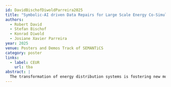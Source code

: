 ```yaml
---
id: DavidBischofDiwoldParreira2025
title: "Symbolic-AI driven Data Repairs for Large Scale Energy Co-Simulations: Combining SHACL repairs and Datalog rules to detect, explain, and correct errors in large scale energy co-simulation setups"
authors:
  - Robert David
  - Stefan Bischof
  - Konrad Diwold
  - Josiane Xavier Parreira
year: 2025
venue: Posters and Demos Track of SEMANTiCS
category: poster
links:
  - label: CEUR
    url: tba
abstract: |
  The transformation of energy distribution systems is fostering new models, like renewable energy communities, which require complex, simulation-based feasibility assessments. Preparing these simulations is often labor-intensive and error-prone due to heterogeneous actors and location-specific grid topologies. This paper proposes a symbolic AI approach that combines SHACL (repairs) and Datalog (imputation) to semi-automatically detect, explain, and correct inconsistencies for grid and sensor data so it can serve as input for co-simulations. Applied within the DataBri-X project and tested using Siemens BIFROST, the approach demonstrates promising improvements in data quality and preprocessing efficiency.
---
```

